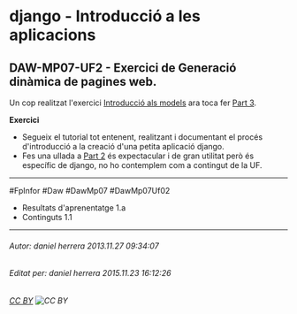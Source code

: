 # django - Introducció a les aplicacions
## DAW-MP07-UF2 - Exercici de Generació dinàmica de pagines web.
Un cop realitzat l'exercici [Introducció als models](/activitats/DAW-MP07/DAW-MP07-UF3/django-introduccio-als-models/readme.md) ara toca fer [Part 3](https://docs.djangoproject.com/en/1.8/intro/tutorial03/).

**Exercici**

* Segueix el tutorial tot entenent, realitzant i documentant el procés d'introducció a la creació d'una petita aplicació django.
* Fes una ullada a [Part 2](https://docs.djangoproject.com/en/1.8/intro/tutorial02/) és expectacular i de gran utilitat però és específic de django, no ho contemplem com a contingut de la UF.

---

#FpInfor #Daw #DawMp07 #DawMp07Uf02

* Resultats d'aprenentatge 1.a
* Continguts 1.1
---

###### Autor: daniel herrera 2013.11.27 09:34:07
###### Editat per: daniel herrera 2015.11.23 16:12:26
###### [CC BY](https://creativecommons.org/licenses/by/4.0/) ![CC BY](https://licensebuttons.net/l/by/3.0/80x15.png)
